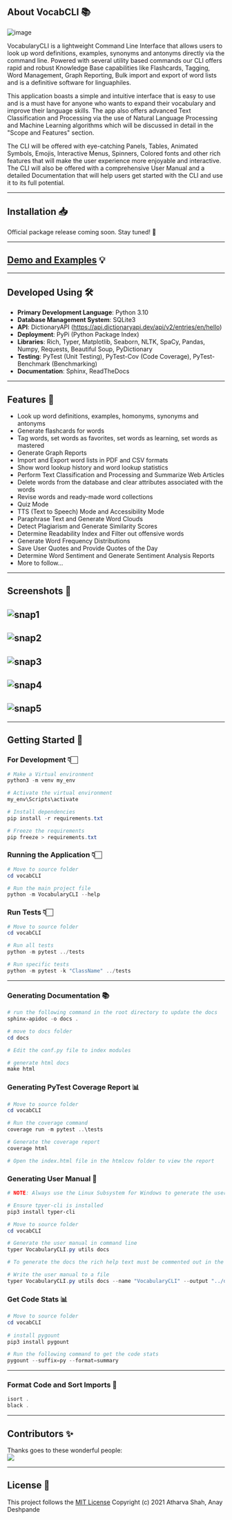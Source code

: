 ## About VocabCLI 📚

![image](https://user-images.githubusercontent.com/68660002/207532026-a82ce199-51b8-4d11-8efd-01e37ec5564f.png)

VocabularyCLI is a lightweight Command Line Interface that allows users to look up word definitions, examples, synonyms and antonyms directly via the command line. Powered with several utility based commands our CLI offers rapid and robust Knowledge Base capabilities like Flashcards, Tagging, Word Management, Graph Reporting, Bulk import and export of word lists and is a definitive software for linguaphiles.

This application boasts a simple and intuitive interface that is easy to use and is a must have for anyone who wants to expand their vocabulary and improve their language skills. The app also offers advanced Text Classification and Processing via the use of Natural Language Processing and Machine Learning algorithms which will be discussed in detail in the "Scope and Features" section.

The CLI will be offered with eye-catching Panels, Tables, Animated Symbols, Emojis, Interactive Menus, Spinners, Colored fonts and other rich features that will make the user experience more enjoyable and interactive. The CLI will also be offered with a comprehensive User Manual and a detailed Documentation that will help users get started with the CLI and use it to its full potential.

---

## Installation 📥

Official package release coming soon. Stay tuned! 🚧
<!-- ```powershell

# Install the package from PyPi
pip3 install vocabcli

# Upgrade the package
pip3 install --upgrade vocabcli

# Uninstallation
pip3 uninstall vocabcli
``` -->

---

## [Demo and Examples](https://vocabcli.github.io/demo) 💡

---

## Developed Using 🛠

- **Primary Development Language**: Python 3.10
- **Database Management System**: SQLite3
- **API**: DictionaryAPI (<https://api.dictionaryapi.dev/api/v2/entries/en/hello>)
- **Deployment**: PyPi (Python Package Index)
- **Libraries**: Rich, Typer, Matplotlib, Seaborn, NLTK, SpaCy, Pandas, Numpy, Requests, Beautiful Soup, PyDictionary
- **Testing**: PyTest (Unit Testing), PyTest-Cov (Code Coverage), PyTest-Benchmark (Benchmarking)
- **Documentation**: Sphinx, ReadTheDocs

---

## Features 🎯

- Look up word definitions, examples, homonyms, synonyms and antonyms
- Generate flashcards for words
- Tag words, set words as favorites, set words as learning, set words as mastered
- Generate Graph Reports
- Import and Export word lists in PDF and CSV formats
- Show word lookup history and word lookup statistics
- Perform Text Classification and Processing and Summarize Web Articles
- Delete words from the database and clear attributes associated with the words
- Revise words and ready-made word collections
- Quiz Mode
- TTS (Text to Speech) Mode and Accessibility Mode
- Paraphrase Text and Generate Word Clouds
- Detect Plagiarism and Generate Similarity Scores
- Determine Readability Index and Filter out offensive words
- Generate Word Frequency Distributions
- Save User Quotes and Provide Quotes of the Day
- Determine Word Sentiment and Generate Sentiment Analysis Reports
- More to follow...

---

## Screenshots 📸

![snap1](https://user-images.githubusercontent.com/68660002/205949431-a10bfb73-05a3-484c-9821-061ee3eddfa0.png)
---

![snap2](https://user-images.githubusercontent.com/68660002/205949434-d3f3c567-a5ed-4c9c-a3a3-17aaefc22c50.png)
---

![snap3](https://user-images.githubusercontent.com/68660002/205949437-23b90fd1-6023-4eb3-ba3f-dff735bb00ee.png)
---

![snap4](https://user-images.githubusercontent.com/68660002/205949444-25b5ab53-f000-42dd-aac5-99c8013c8d76.png)
---

![snap5](https://user-images.githubusercontent.com/68660002/207532081-e088f7d5-f7ef-44fc-9152-c5b72283cb55.png)
---

---

## Getting Started 🚀

### For Development 👇🏻

```powershell
# Make a Virtual environment
python3 -m venv my_env

# Activate the virtual environment
my_env\Scripts\activate

# Install dependencies
pip install -r requirements.txt

# Freeze the requirements
pip freeze > requirements.txt
```

### Running the Application 👇🏻

```powershell
# Move to source folder
cd vocabCLI

# Run the main project file
python -m VocabularyCLI --help
```

### Run Tests 👇🏻

```powershell
# Move to source folder
cd vocabCLI

# Run all tests
python -m pytest ../tests

# Run specific tests
python -m pytest -k "ClassName" ../tests 
```

---

### Generating Documentation 📚

```powershell
# run the following command in the root directory to update the docs
sphinx-apidoc -o docs .

# move to docs folder
cd docs

# Edit the conf.py file to index modules

# generate html docs
make html
```

### Generating PyTest Coverage Report 📊

```powershell
# Move to source folder
cd vocabCLI

# Run the coverage command
coverage run -m pytest ..\tests

# Generate the coverage report
coverage html

# Open the index.html file in the htmlcov folder to view the report
```

### Generating User Manual 📖

```powershell
# NOTE: Always use the Linux Subsystem for Windows to generate the user manual. 

# Ensure tpyer-cli is installed
pip3 install typer-cli

# Move to source folder
cd vocabCLI

# Generate the user manual in command line 
typer VocabularyCLI.py utils docs

# To generate the docs the rich help text must be commented out in the main file (VocabularyCLI.py) and the modules.* imports must also be commented out. Use the Regex in Notes.md to comment out the rich help text.

# Write the user manual to a file
typer VocabularyCLI.py utils docs --name "VocabularyCLI" --output "../docs/user_manual.md"
```

### Get Code Stats 📊
```powershell
# Move to source folder
cd vocabCLI
 
# install pygount
pip3 install pygount

# Run the following command to get the code stats
pygount --suffix=py --format=summary
```
---

### Format Code and Sort Imports 📝

```powershell
isort .
black .
```

---

## Contributors ✨

Thanks goes to these wonderful people: <br>
![](https://contrib.rocks/image?repo=VocabCLI/VocabCLI)

---

## License 📜

This project follows the [MIT License](https://github.com/VocabCLI/VocabCLI/blob/main/LICENSE.md)
Copyright (c) 2021 Atharva Shah, Anay Deshpande
